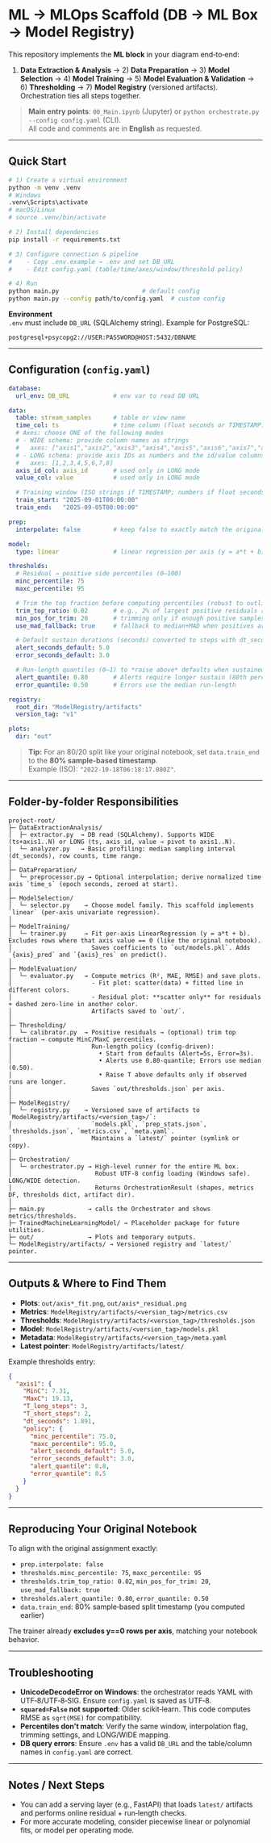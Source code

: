 # ML → MLOps Scaffold (DB → ML Box → Model Registry)

This repository implements the **ML block** in your diagram end‑to‑end:
1) **Data Extraction & Analysis** → 2) **Data Preparation** → 3) **Model Selection**
→ 4) **Model Training** → 5) **Model Evaluation & Validation** → 6) **Thresholding**
→ 7) **Model Registry** (versioned artifacts). Orchestration ties all steps together.

> **Main entry points**: `00_Main.ipynb` (Jupyter) or `python orchestrate.py --config config.yaml` (CLI).  
> All code and comments are in **English** as requested.

---

## Quick Start

```bash
# 1) Create a virtual environment
python -m venv .venv
# Windows
.venv\Scripts\activate
# macOS/Linux
# source .venv/bin/activate

# 2) Install dependencies
pip install -r requirements.txt

# 3) Configure connection & pipeline
#    - Copy .env.example → .env and set DB_URL
#    - Edit config.yaml (table/time/axes/window/threshold policy)

# 4) Run
python main.py                       # default config
python main.py --config path/to/config.yaml  # custom config
```

**Environment**  
`.env` must include `DB_URL` (SQLAlchemy string). Example for PostgreSQL:
```
postgresql+psycopg2://USER:PASSWORD@HOST:5432/DBNAME
```

---

## Configuration (`config.yaml`)

```yaml
database:
  url_env: DB_URL            # env var to read DB URL

data:
  table: stream_samples      # table or view name
  time_col: ts               # time column (float seconds or TIMESTAMP)
  # Axes: choose ONE of the following modes
  # - WIDE schema: provide column names as strings
  #   axes: ["axis1","axis2","axis3","axis4","axis5","axis6","axis7","axis8"]
  # - LONG schema: provide axis IDs as numbers and the id/value columns
  #   axes: [1,2,3,4,5,6,7,8]
  axis_id_col: axis_id       # used only in LONG mode
  value_col: value           # used only in LONG mode

  # Training window (ISO strings if TIMESTAMP; numbers if float seconds)
  train_start: "2025-09-01T00:00:00"
  train_end:   "2025-09-05T00:00:00"

prep:
  interpolate: false         # keep false to exactly match the original notebook

model:
  type: linear               # linear regression per axis (y = a*t + b)

thresholds:
  # Residual → positive side percentiles (0–100)
  minc_percentile: 75
  maxc_percentile: 95

  # Trim the top fraction before computing percentiles (robust to outliers)
  trim_top_ratio: 0.02       # e.g., 2% of largest positive residuals removed
  min_pos_for_trim: 20       # trimming only if enough positive samples
  use_mad_fallback: true     # fallback to median+MAD when positives are too few

  # Default sustain durations (seconds) converted to steps with dt_seconds
  alert_seconds_default: 5.0
  error_seconds_default: 3.0

  # Run-length quantiles (0–1) to *raise above* defaults when sustained longer
  alert_quantile: 0.80       # Alerts require longer sustain (80th percentile)
  error_quantile: 0.50       # Errors use the median run-length

registry:
  root_dir: "ModelRegistry/artifacts"
  version_tag: "v1"

plots:
  dir: "out"
```

> **Tip:** For an 80/20 split like your original notebook, set `data.train_end` to the **80% sample-based timestamp**.  
> Example (ISO): `"2022-10-18T06:18:17.080Z"`.

---

## Folder‑by‑folder Responsibilities

```
project-root/
├─ DataExtractionAnalysis/
│  ├─ extractor.py  → DB read (SQLAlchemy). Supports WIDE (ts+axis1..N) or LONG (ts, axis_id, value → pivot to axis1..N).
│  └─ analyzer.py   → Basic profiling: median sampling interval (dt_seconds), row counts, time range.
│
├─ DataPreparation/
│  └─ preprocessor.py → Optional interpolation; derive normalized time axis `time_s` (epoch seconds, zeroed at start).
│
├─ ModelSelection/
│  └─ selector.py    → Choose model family. This scaffold implements `linear` (per-axis univariate regression).
│
├─ ModelTraining/
│  └─ trainer.py     → Fit per-axis LinearRegression (y = a*t + b). Excludes rows where that axis value == 0 (like the original notebook).
│                      Saves coefficients to `out/models.pkl`. Adds `{axis}_pred` and `{axis}_res` on predict().
│
├─ ModelEvaluation/
│  └─ evaluator.py   → Compute metrics (R², MAE, RMSE) and save plots.
│                      - Fit plot: scatter(data) + fitted line in different colors.
│                      - Residual plot: **scatter only** for residuals + dashed zero‑line in another color.
│                      Artifacts saved to `out/`.
│
├─ Thresholding/
│  └─ calibrator.py  → Positive residuals → (optional) trim top fraction → compute MinC/MaxC percentiles.
│                      Run-length policy (config‑driven):
│                        • Start from defaults (Alert=5s, Error=3s).
│                        • Alerts use 0.80‑quantile; Errors use median (0.50).
│                        • Raise T above defaults only if observed runs are longer.
│                      Saves `out/thresholds.json` per axis.
│
├─ ModelRegistry/
│  └─ registry.py    → Versioned save of artifacts to `ModelRegistry/artifacts/<version_tag>/`:
│                      `models.pkl`, `prep_stats.json`, `thresholds.json`, `metrics.csv`, `meta.yaml`.
│                      Maintains a `latest/` pointer (symlink or copy). 
│
├─ Orchestration/
│  └─ orchestrator.py → High‑level runner for the entire ML box.
│                       Robust UTF‑8 config loading (Windows safe). LONG/WIDE detection.
│                       Returns OrchestrationResult (shapes, metrics DF, thresholds dict, artifact dir).
│
├─ main.py            → calls the Orchestrator and shows metrics/thresholds.
├─ TrainedMachineLearningModel/ → Placeholder package for future utilities.
├─ out/               → Plots and temporary outputs.
└─ ModelRegistry/artifacts/ → Versioned registry and `latest/` pointer.
```

---

## Outputs & Where to Find Them

- **Plots**: `out/axis*_fit.png`, `out/axis*_residual.png`  
- **Metrics**: `ModelRegistry/artifacts/<version_tag>/metrics.csv`  
- **Thresholds**: `ModelRegistry/artifacts/<version_tag>/thresholds.json`  
- **Model**: `ModelRegistry/artifacts/<version_tag>/models.pkl`  
- **Metadata**: `ModelRegistry/artifacts/<version_tag>/meta.yaml`  
- **Latest pointer**: `ModelRegistry/artifacts/latest/`

Example thresholds entry:
```json
{
  "axis1": {
    "MinC": 7.31,
    "MaxC": 19.13,
    "T_long_steps": 3,
    "T_short_steps": 2,
    "dt_seconds": 1.891,
    "policy": {
      "minc_percentile": 75.0,
      "maxc_percentile": 95.0,
      "alert_seconds_default": 5.0,
      "error_seconds_default": 3.0,
      "alert_quantile": 0.8,
      "error_quantile": 0.5
    }
  }
}
```

---

## Reproducing Your Original Notebook

To align with the original assignment exactly:
- `prep.interpolate: false`  
- `thresholds.minc_percentile: 75`, `maxc_percentile: 95`  
- `thresholds.trim_top_ratio: 0.02`, `min_pos_for_trim: 20`, `use_mad_fallback: true`  
- `thresholds.alert_quantile: 0.80`, `error_quantile: 0.50`  
- `data.train_end`: 80% sample‑based split timestamp (you computed earlier)

The trainer already **excludes y==0 rows per axis**, matching your notebook behavior.

---

## Troubleshooting

- **UnicodeDecodeError on Windows**: the orchestrator reads YAML with UTF‑8/UTF‑8‑SIG. Ensure `config.yaml` is saved as UTF‑8.  
- **`squared=False` not supported**: Older scikit‑learn. This code computes RMSE as `sqrt(MSE)` for compatibility.  
- **Percentiles don’t match**: Verify the same window, interpolation flag, trimming settings, and LONG/WIDE mapping.  
- **DB query errors**: Ensure `.env` has a valid `DB_URL` and the table/column names in `config.yaml` are correct.

---

## Notes / Next Steps

- You can add a serving layer (e.g., FastAPI) that loads `latest/` artifacts and performs online residual + run‑length checks.
- For more accurate modeling, consider piecewise linear or polynomial fits, or model per operating mode.

